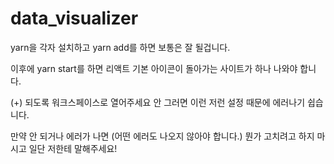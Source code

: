 # data_visualizer

yarn을 각자 설치하고 yarn add를 하면 보통은 잘 될겁니다.

이후에 yarn start를 하면 리액트 기본 아이콘이 돌아가는 사이트가 하나 나와야 합니다.

(+) 되도록 워크스페이스로 열어주세요 안 그러면 이런 저런 설정 때문에 에러나기 쉽습니다.

만약 안 되거나 에러가 나면 (어떤 에러도 나오지 않아야 합니다.) 뭔가 고치려고 하지 마시고 일단 저한테 말해주세요!
